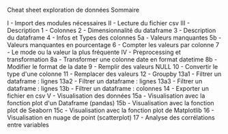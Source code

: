 Cheat sheet exploration de données
Sommaire

I - Import des modules nécessaires
II - Lecture du fichier csv
III - Description
    1 - Colonnes
    2 - Dimensionnalité du dataframe
    3 - Description du dataframe
    4 - Infos et Types des colonnes
    5a - Valeurs manquantes
    5b - Valeurs manquantes en pourcentage
    6 - Compter les valeurs par colonne
    7 - Le mode ou la valeur la plus fréquente
IV - Preprocessing et transformation
    8a - Transformer une colonne date en format datetime
    8b - Modifier le format de la date
    9 - Remplir des valeurs NULL
    10 - Convertir le type d'une colonne
    11 - Remplacer des valeurs
    12 - Groupby
    13a1 - Filtrer un dataframe : lignes
    13a2 - Filtrer un dataframe : lignes
    13a3 - Filtrer un dataframe : lignes
    13b - Filtrer un dataframe : colonnes
    14 - Exporter un fichier en csv
V - Visualisation des données
    15a - Visualisation avec la fonction plot d'un Dataframe (pandas)
    15b - Visualisation avec la fonction plot de Seaborn
    15c - Visualisation avec la fonction plot de Matplotlib
    16 - Visualisation en nuage de point (scatterplot)
    17 - Analyse des corrélations entre variables
